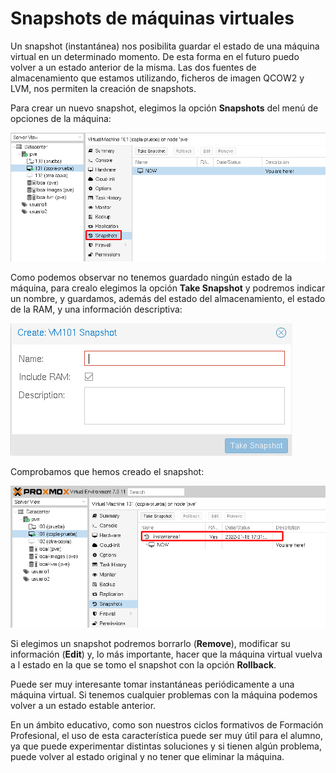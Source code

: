 # Snapshots de máquinas virtuales

Un snapshot (instantánea) nos posibilita guardar el estado de una máquina virtual en un determinado momento. De esta forma en el futuro puedo volver a un estado anterior de la misma. Las dos fuentes de almacenamiento que estamos utilizando, ficheros de imagen QCOW2 y LVM, nos permiten la creación de snapshots.

Para crear un nuevo snapshot, elegimos la opción **Snapshots** del menú de opciones de la máquina:

![snapshot](img/snapshots1.png)

Como podemos observar no tenemos guardado ningún estado de la máquina, para crealo elegimos la opción **Take Snapshot** y podremos indicar un nombre, y guardamos, además del estado del almacenamiento, el estado de la RAM, y una información descriptiva:

![snapshot](img/snapshots2.png)

Comprobamos que hemos creado el snapshot:

![snapshot](img/snapshots3.png)

Si elegimos un snapshot podremos borrarlo (**Remove**), modificar su información (**Edit**) y, lo más importante, hacer que la máquina virtual vuelva a l estado en la que se tomo el snapshot con la opción **Rollback**.

Puede ser muy interesante tomar instantáneas periódicamente a una máquina virtual. Si tenemos cualquier problemas con la máquina podemos volver a un estado estable anterior. 

En un ámbito educativo, como son nuestros ciclos formativos de Formación Profesional, el uso de esta característica puede ser muy útil para el alumno, ya que puede experimentar distintas soluciones y si tienen algún problema, puede volver al estado original y no tener que eliminar la máquina.



